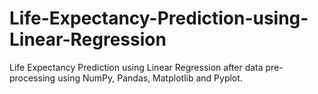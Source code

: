 # Life-Expectancy-Prediction-using-Linear-Regression
Life Expectancy Prediction using Linear Regression after data pre-processing using NumPy, Pandas, Matplotlib and Pyplot.
